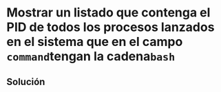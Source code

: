 # Mostrar un listado que contenga el PID de todos los procesos lanzados en el sistema que en el campo `command`tengan la cadena`bash`

## Solución

```bash

```
